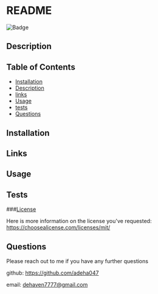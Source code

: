 # README

  ![Badge](https://img.shields.io/badge/license-MIT-blue)

  ## Description 





## Table of Contents

* [Installation](#installation)
* [Description](#Description)
* [links](#links)
* [Usage](#Usage)
* [tests](#tests)
* [Questions](#Questions)


## Installation



## Links 



## Usage



## Tests



###[License](https://choosealicense.com/licenses/mit/)

Here is more information on the license you've requested: https://choosealicense.com/licenses/mit/





## Questions

Please reach out to me if you have any further questions 

github: https://github.com/adeha047

email: dehaven7777@gmail.com


        


